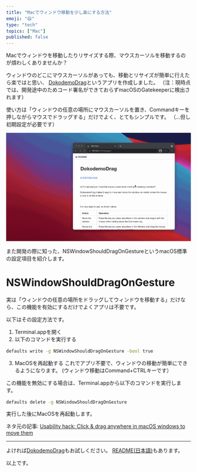 ```yaml
---
title: "Macでウィンドウ移動を少し楽にする方法"
emoji: "😄"
type: "tech" 
topics: ["Mac"]
published: false
---
```

Macでウィンドウを移動したりリサイズする際、マウスカーソルを移動するのが煩わしくありませんか？

ウィンドウのどこにマウスカーソルがあっても、移動とリサイズが簡単に行えたら楽ではと思い、
[DokodemoDrag](https://github.com/hmuronaka/DokodemoDrag)というアプリを作成しました。
（注：現時点では、開発途中のためコード署名ができておらずmacOSのGatekeeperに検出されます）

使い方は「ウィンドウの任意の場所にマウスカーソルを置き、Commandキーを押しながらマウスでドラッグする」だけでよく、とてもシンプルです。 （...但し初期設定が必要です）

![image01](https://github.com/hmuronaka/DokodemoDrag/blob/images/docs/images/image01.gif)

また開発の際に知った、NSWindowShouldDragOnGestureというmacOS標準の設定項目を紹介します。

# NSWindowShouldDragOnGesture

実は「ウィンドウの任意の場所をドラッグしてウィンドウを移動する」だけなら、この機能を有効にするだけでよくアプリは不要です。

以下はその設定方法です。

1. Terminal.appを開く
2. 以下のコマンドを実行する

```sh
defaults write -g NSWindowShouldDragOnGesture -bool true
```
3. MacOSを再起動する
これでアプリ不要で、ウィンドウの移動が簡単にできるようになります。
(ウィンドウ移動はCommand+CTRLキーです）

この機能を無効にする場合は、Terminal.appから以下のコマンドを実行します。

```sh
defaults delete -g NSWindowShouldDragOnGesture
```

実行した後にMacOSを再起動します。

ネタ元の記事: [Usability hack: Click & drag anywhere in macOS windows to move them](https://www.mackungfu.org/UsabilityhackClickdraganywhereinmacOSwindowstomovethem)

----

よければ[DokodemoDrag](https://github.com/hmuronaka/DokodemoDrag)もお試しください。
[README(日本語)](https://github.com/hmuronaka/DokodemoDrag/blob/main/docs/README_JP.md)もあります。

以上です。
